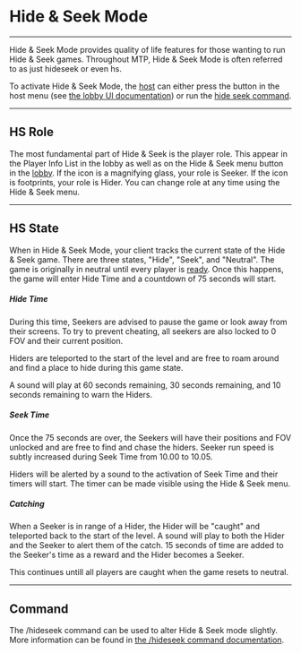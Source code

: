 # Hide & Seek Mode

---

Hide & Seek Mode provides quality of life features for those wanting to run Hide & Seek games. Throughout MTP, Hide & Seek Mode is often referred to as just hideseek or even hs.

To activate Hide & Seek Mode, the [host](./Host.md) can either press the button in the host menu (see [the lobby UI documentation](./LobbyUI.md)) or run the [hide seek command](./Commands/HideSeek.md).

---

## HS Role

The most fundamental part of Hide & Seek is the player role. This appear in the Player Info List in the lobby as well as on the Hide & Seek menu button in the [lobby](./LobbyUI.md). If the icon is a magnifying glass, your role is Seeker. If the icon is footprints, your role is Hider. You can change role at any time using the Hide & Seek menu. 

---

## HS State

When in Hide & Seek Mode, your client tracks the current state of the Hide & Seek game. There are three states, "Hide", "Seek", and "Neutral". The game is originally in neutral until every player is [ready](./Ready.md). Once this happens, the game will enter Hide Time and a countdown of 75 seconds will start. 

##### Hide Time

During this time, Seekers are advised to pause the game or look away from their screens. To try to prevent cheating, all seekers are also locked to 0 FOV and their current position.

Hiders are teleported to the start of the level and are free to roam around and find a place to hide during this game state. 

A sound will play at 60 seconds remaining, 30 seconds remaining, and 10 seconds remaining to warn the Hiders.

##### Seek Time

Once the 75 seconds are over, the Seekers will have their positions and FOV unlocked and are free to find and chase the hiders. Seeker run speed is subtly increased during Seek Time from 10.00 to 10.05. 

Hiders will be alerted by a sound to the activation of Seek Time and their timers will start. The timer can be made visible using the Hide & Seek menu.

##### Catching

When a Seeker is in range of a Hider, the Hider will be "caught" and teleported back to the start of the level. A sound will play to both the Hider and the Seeker to alert them of the catch. 15 seconds of time are added to the Seeker's time as a reward and the Hider becomes a Seeker.

This continues untill all players are caught when the game resets to neutral.

---

## Command

The /hideseek command can be used to alter Hide & Seek mode slightly. More information can be found in [the /hideseek command documentation](./Commands/HideSeek.md).
